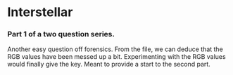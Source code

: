 # Interstellar
### Part 1 of a two question series.

Another easy question off forensics. From the file, we can deduce that the RGB values have been messed up a bit. Experimenting with the RGB values would finally give the key. Meant to provide a start to the second part.
